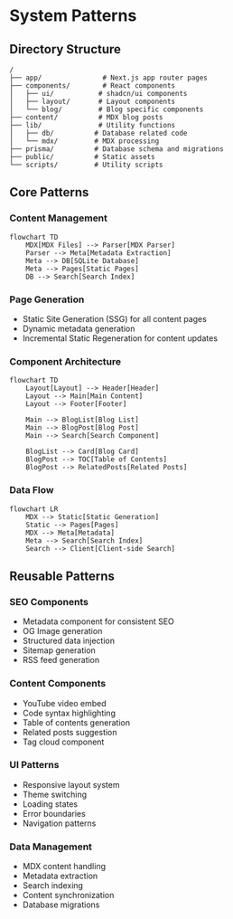 # System Patterns

## Directory Structure
```
/
├── app/               # Next.js app router pages
├── components/        # React components
│   ├── ui/           # shadcn/ui components
│   ├── layout/       # Layout components
│   └── blog/         # Blog specific components
├── content/          # MDX blog posts
├── lib/              # Utility functions
│   ├── db/          # Database related code
│   └── mdx/         # MDX processing
├── prisma/          # Database schema and migrations
├── public/          # Static assets
└── scripts/         # Utility scripts
```

## Core Patterns

### Content Management
```mermaid
flowchart TD
    MDX[MDX Files] --> Parser[MDX Parser]
    Parser --> Meta[Metadata Extraction]
    Meta --> DB[SQLite Database]
    Meta --> Pages[Static Pages]
    DB --> Search[Search Index]
```

### Page Generation
- Static Site Generation (SSG) for all content pages
- Dynamic metadata generation
- Incremental Static Regeneration for content updates

### Component Architecture
```mermaid
flowchart TD
    Layout[Layout] --> Header[Header]
    Layout --> Main[Main Content]
    Layout --> Footer[Footer]
    
    Main --> BlogList[Blog List]
    Main --> BlogPost[Blog Post]
    Main --> Search[Search Component]
    
    BlogList --> Card[Blog Card]
    BlogPost --> TOC[Table of Contents]
    BlogPost --> RelatedPosts[Related Posts]
```

### Data Flow
```mermaid
flowchart LR
    MDX --> Static[Static Generation]
    Static --> Pages[Pages]
    MDX --> Meta[Metadata]
    Meta --> Search[Search Index]
    Search --> Client[Client-side Search]
```

## Reusable Patterns

### SEO Components
- Metadata component for consistent SEO
- OG Image generation
- Structured data injection
- Sitemap generation
- RSS feed generation

### Content Components
- YouTube video embed
- Code syntax highlighting
- Table of contents generation
- Related posts suggestion
- Tag cloud component

### UI Patterns
- Responsive layout system
- Theme switching
- Loading states
- Error boundaries
- Navigation patterns

### Data Management
- MDX content handling
- Metadata extraction
- Search indexing
- Content synchronization
- Database migrations